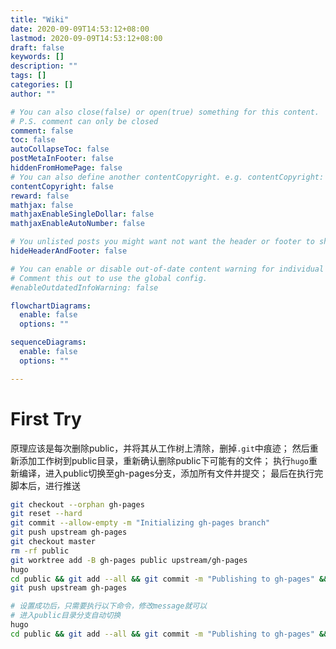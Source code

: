 ```yaml
---
title: "Wiki"
date: 2020-09-09T14:53:12+08:00
lastmod: 2020-09-09T14:53:12+08:00
draft: false
keywords: []
description: ""
tags: []
categories: []
author: ""

# You can also close(false) or open(true) something for this content.
# P.S. comment can only be closed
comment: false
toc: false
autoCollapseToc: false
postMetaInFooter: false
hiddenFromHomePage: false
# You can also define another contentCopyright. e.g. contentCopyright: "This is another copyright."
contentCopyright: false
reward: false
mathjax: false
mathjaxEnableSingleDollar: false
mathjaxEnableAutoNumber: false

# You unlisted posts you might want not want the header or footer to show
hideHeaderAndFooter: false

# You can enable or disable out-of-date content warning for individual post.
# Comment this out to use the global config.
#enableOutdatedInfoWarning: false

flowchartDiagrams:
  enable: false
  options: ""

sequenceDiagrams: 
  enable: false
  options: ""

---
```


# First Try

原理应该是每次删除public，并将其从工作树上清除，删掉`.git`中痕迹；
然后重新添加工作树到public目录，重新确认删除public下可能有的文件；
执行`hugo`重新编译，进入public切换至gh-pages分支，添加所有文件并提交；
最后在执行完脚本后，进行推送

```bash
git checkout --orphan gh-pages
git reset --hard
git commit --allow-empty -m "Initializing gh-pages branch"
git push upstream gh-pages
git checkout master
rm -rf public
git worktree add -B gh-pages public upstream/gh-pages
hugo
cd public && git add --all && git commit -m "Publishing to gh-pages" && cd ..
git push upstream gh-pages

# 设置成功后，只需要执行以下命令，修改message就可以
# 进入public目录分支自动切换
hugo
cd public && git add --all && git commit -m "Publishing to gh-pages" && cd ..
```


<!--more-->
